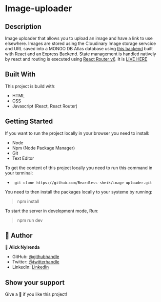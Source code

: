 # Image-uploader

## Description
Image uploader that allows you to upload an image and have a link to use elsewhere. Images are stored using the Cloudinary Image storage servcice and URL saved into a MONGO DB Atlas database using [this backend](https://github.com/Beardless-sheik/image-uploader-backend) built with React and an Express Backend. State management is handled natively by react and routing is executed using [React Router v6](https://reactrouter.com/docs/en/v6). It is [LIVE HERE](https://boring-morse-fcd5f9.netlify.app/)

## Built With

This project is build with:

- HTML
- CSS
- Javascript (React, React Router)

## Getting Started

If you want to run the project locally in your browser you need to install: 

  - Node
  - Npm (Node Package Manager)
  - Git
  - Text Editor

To get the content of this project locally you need to run this command in your terminal:

- ` git clone https://github.com/Beardless-sheik/image-uploader.git`

You need to then install the packages locally to your systeme by running: 

 > npm install 

To start the server in development mode, Run: 

 > npm run dev 



## 👤 Author


👤 **Alick Nyirenda**
- GitHub: [@githubhandle](https://github.com/Beardless-sheik)
- Twitter: [@twitterhandle](https://twitter.com/Beardless_Sheik)
- LinkedIn: [LinkedIn](https://www.linkedin.com/in/alick-nyirenda/)


## Show your support

Give a :star2: if you like this project!


